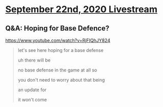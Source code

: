# [September 22nd, 2020 Livestream](../2020-09-22.md)
## Q&A: Hoping for Base Defence?
https://www.youtube.com/watch?v=RjFIQhJY824
> let's see here hoping for a base defense
>
> uh there will be
>
> no base defense in the game at all so
>
> you don't need to worry about that being
>
> an update for
>
> it won't come
>
